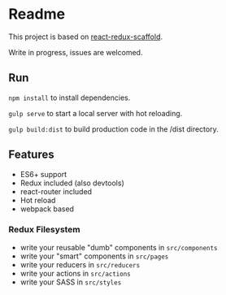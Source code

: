 # Readme 

This project is based on [react-redux-scaffold](https://github.com/lcjnil/react-redux-scaffold).

Write in progress, issues are welcomed.

## Run

`npm install` to install dependencies.

`gulp serve` to start a local server with hot reloading.

`gulp build:dist` to build production code in the /dist directory.

## Features

- ES6+ support
- Redux included (also devtools)
- react-router included
- Hot reload
- webpack based

### Redux Filesystem

- write your reusable "dumb" components in `src/components`
- write your "smart" components in `src/pages`
- write your reducers in `src/reducers`
- write your actions in `src/actions`
- write your SASS in `src/styles`

